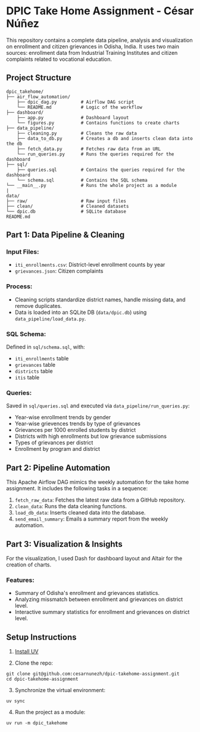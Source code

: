 # DPIC Take Home Assignment - César Núñez

This repository contains a complete data pipeline, analysis and visualization on enrollment and citizen grievances in Odisha, India. It uses two main sources: enrollment data from Industrial Training Institutes  and citizen complaints related to vocational education.


## Project Structure
```
dpic_takehome/ 
├── air_flow_automation/
    ├── dpic_dag.py         # Airflow DAG script
    └── README.md           # Logic of the workflow
├── dashboard/
    ├── app.py              # Dashboard layout
    └── figures.py          # Contains functions to create charts
├── data_pipeline/          
    ├── cleaning.py         # Cleans the raw data
    ├── data_to_db.py       # Creates a db and inserts clean data into the db
    ├── fetch_data.py       # Fetches raw data from an URL
    └── run_queries.py      # Runs the queries required for the dashboard
├── sql/
    ├── queries.sql         # Contains the queries required for the dashboard
    └── schema.sql          # Contains the SQL schema
└── __main__.py             # Runs the whole project as a module
|
data/ 
├── raw/                    # Raw input files  
├── clean/                  # Cleaned datasets  
└── dpic.db                 # SQLite database 
README.md                   
```

## **Part 1: Data Pipeline & Cleaning**

### Input Files:
- `iti_enrollments.csv`: District-level enrollment counts by year
- `grievances.json`: Citizen complaints 

### Process:
- Cleaning scripts standardize district names, handle missing data, and remove duplicates.
- Data is loaded into an SQLite DB (`data/dpic.db`) using `data_pipeline/load_data.py`.

### SQL Schema:
Defined in `sql/schema.sql`, with:
- `iti_enrollments` table
- `grievances` table
- `districts` table
- `itis` table

### Queries:
Saved in `sql/queries.sql` and executed via `data_pipeline/run_queries.py`:
- Year-wise enrollment trends by gender
- Year-wise grievences trends by type of grievances
- Grievances per 1000 enrolled students by district
- Districts with high enrollments but low grievance submissions
- Types of grievances per district
- Enrollment by program and district

## **Part 2: Pipeline Automation**

This Apache Airflow DAG mimics the weekly automation for the take home assignment. It includes the following tasks in a sequence:
1. `fetch_raw_data`: Fetches the latest raw data from a GitHub repository.
2. `clean_data`: Runs the data cleaning functions.
3. `load_db_data`: Inserts cleaned data into the database.
4. `send_email_summary`: Emails a summary report from the weekly automation.


## **Part 3: Visualization & Insights**

For the visualization, I used Dash for dashboard layout and Altair for the creation of charts.  

### Features:
- Summary of Odisha's enrollment and grievances statistics.
- Analyzing missmatch between enrollment and grievances on district level.
- Interactive summary statistics for enrollment and grievances on district level.


## Setup Instructions

1. [Install UV](https://docs.astral.sh/uv/getting-started/installation/)

2. Clone the repo:
```
git clone git@github.com:cesarnunezh/dpic-takehome-assignment.git
cd dpic-takehome-assignment
```
3. Synchronize the virtual environment:
```
uv sync
```
4. Run the project as a module:
```
uv run -m dpic_takehome
```
